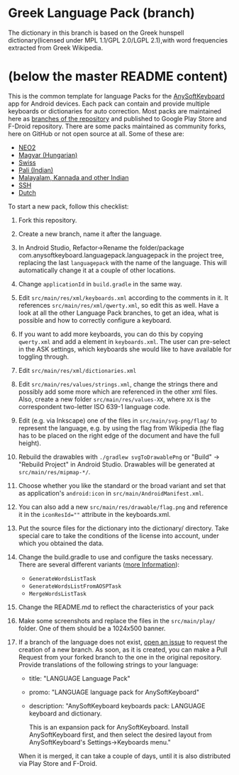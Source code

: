 # Greek Language Pack (branch)

The dictionary in this branch is based on the Greek hunspell dictionary(licensed under MPL 1.1/GPL 2.0/LGPL 2.1),with word frequencies extracted from Greek Wikipedia. 

# (below the master README content)
This is the common template for language Packs for the [AnySoftKeyboard](https://github.com/AnySoftKeyboard/AnySoftKeyboard) app for Android devices.
Each pack can contain and provide multiple keyboards or dictionaries for auto correction.
Most packs are maintained here as [branches of the repository](https://github.com/AnySoftKeyboard/LanguagePack/branches) and published to Google Play Store and F-Droid repository. There are some packs maintained as community forks, here on GitHub or not open source at all. Some of these are:

* [NEO2](https://github.com/kertase/neo_anysoftkeyboard)
* [Magyar (Hungarian)](https://github.com/rhornig/anysoftkeyboard-hungarian)
* [Swiss](https://play.google.com/store/apps/details?id=ch.masshardt.anysoftkeyboard.swisslanguagepack)
* [Pali (Indian)](https://github.com/yuttadhammo/ask-pali-keyboard)
* [Malayalam, Kannada and other Indian](https://sriandroid.wordpress.com/)
* [SSH](https://github.com/pi3ch/ssh_anysoftkeyboard)
* [Dutch](https://github.com/OpenTaal/LanguagePack/tree/Dutch)

To start a new pack, follow this checklist:

1. Fork this repository.
1. Create a new branch, name it after the language.
1. In Android Studio, Refactor->Rename the folder/package com.anysoftkeyboard.languagepack.languagepack in the project tree, replacing the last `languagepack` with the name of the language. This will automatically change it at a couple of other locations.
1. Change `applicationId` in `build.gradle` in the same way.
1. Edit `src/main/res/xml/keyboards.xml` according to the comments in it. It references `src/main/res/xml/qwerty.xml`, so edit this as well. Have a look at all the other Language Pack branches, to get an idea, what is possible and how to correctly configure a keyboard.
1. If you want to add more keyboards, you can do this by copying `qwerty.xml` and add a <keyboard> element in `keyboards.xml`. The user can pre-select in the ASK settings, which keyboards she would like to have available for toggling through.
1. Edit `src/main/res/xml/dictionaries.xml`
1. Edit `src/main/res/values/strings.xml`, change the strings there and possibly add some more which are referenced in the other xml files. Also, create a new folder `src/main/res/values-XX`, where `XX` is the correspondent two-letter ISO 639-1 language code.
1. Edit (e.g. via Inkscape) one of the files in `src/main/svg-png/flag/` to represent the language, e.g. by using the flag from Wikipedia (the flag has to be placed on the right edge of the document and have the full height).
1. Rebuild the drawables with `./gradlew svgToDrawablePng` or "Build" -> "Rebuild Project" in Android Studio. Drawables will be generated at `src/main/res/mipmap-*/`.
1. Choose whether you like the standard or the broad variant and set that as application's `android:icon` in `src/main/AndroidManifest.xml`.
1. You can also add a new `src/main/res/drawable/flag.png` and reference it in the `iconResId=""` attribute in the keyboards.xml.
1. Put the source files for the dictionary into the dictionary/ directory. Take special care to take the conditions of the license into account, under which you obtained the data.
1. Change the build.gradle to use and configure the tasks necessary. There are several different variants ([more Information](https://github.com/AnySoftKeyboard/AnySoftKeyboardTools/blob/master/README.md)):
    * `GenerateWordsListTask`
    * `GenerateWordsListFromAOSPTask`
    * `MergeWordsListTask`
1. Change the README.md to reflect the characteristics of your pack
1. Make some screenshots and replace the files in the `src/main/play/` folder. One of them should be a 1024x500 banner.
1. If a branch of the language does not exist, [open an issue](https://github.com/AnySoftKeyboard/LanguagePack/issues/new) to request the creation of a new branch. As soon, as it is created, you can make a Pull Request from your forked branch to the one in the original repository. Provide translations of the following strings to your language:
    * title: "LANGUAGE Language Pack"
    * promo: "LANGUAGE language pack for AnySoftKeyboard"
    * description: "AnySoftKeyboard keyboards pack:
      LANGUAGE keyboard and dictionary.

      This is an expansion pack for AnySoftKeyboard.
      Install AnySoftKeyboard first, and then select the desired layout from AnySoftKeyboard's Settings->Keyboards menu."

    When it is merged, it can take a couple of days, until it is also distributed via Play Store and F-Droid.
